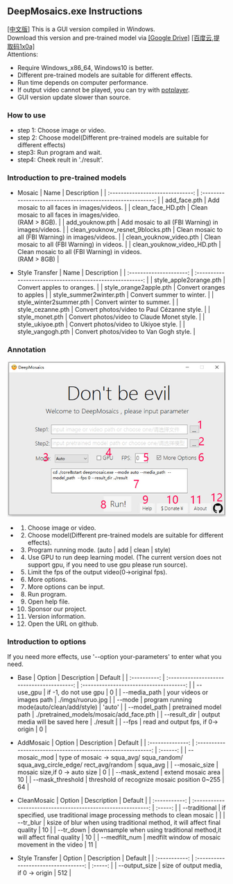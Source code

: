 ## DeepMosaics.exe  Instructions
[[中文版]](./exe_help_CN.md)
This is a GUI version compiled in Windows.<br>
Download this version and pre-trained model via [[Google Drive]](https://drive.google.com/open?id=1LTERcN33McoiztYEwBxMuRjjgxh4DEPs)  [[百度云,提取码1x0a]](https://pan.baidu.com/s/10rN3U3zd5TmfGpO_PEShqQ) <br>
Attentions:<br>

  - Require Windows_x86_64, Windows10 is better.<br>
  - Different pre-trained models are suitable for different effects.<br>
  - Run time depends on computer performance.<br>
  - If output video cannot be played, you can try with [potplayer](https://daumpotplayer.com/download/).<br>
  - GUI version update slower than source.<br>
### How to use
* step 1: Choose image or video.
* step 2: Choose model(Different pre-trained models are suitable for different effects)
* step3:  Run program and wait.
* step4:  Cheek reult in './result'.

### Introduction to pre-trained models
* Mosaic
|               Name               |                         Description                         |
| :------------------------------: | :---------------------------------------------------------: |
|           add_face.pth           |          Add mosaic to all faces in images/videos.          |
|        clean_face_HD.pth         | Clean mosaic to all faces in images/video.<br>(RAM > 8GB).  |
|         add_youknow.pth          |      Add mosaic to all (FBI Warning) in images/videos.      |
| clean_youknow_resnet_9blocks.pth |     Clean mosaic to all (FBI Warning) in images/videos.     |
|     clean_youknow_video.pth      |        Clean mosaic to all (FBI Warning) in videos.         |
|    clean_youknow_video_HD.pth    | Clean mosaic to all (FBI Warning) in videos.<br>(RAM > 8GB) |

*  Style Transfer
|          Name           |                        Description                        |
| :---------------------: | :-------------------------------------------------------: |
| style_apple2orange.pth  | Convert apples to oranges. |
| style_orange2apple.pth  | Convert oranges to apples |
| style_summer2winter.pth |     Convert summer to winter.     |
| style_winter2summer.pth | Convert winter to summer. |
|    style_cezanne.pth    |            Convert photos/video to Paul Cézanne style.            |
|     style_monet.pth     | Convert photos/video to Claude Monet style. |
|     style_ukiyoe.pth     | Convert photos/video to Ukiyoe style. |
|     style_vangogh.pth     | Convert photos/video to Van Gogh style. |
### Annotation
![image](../imgs/GUI_Instructions.jpg)<br>
* 1. Choose image or video.
* 2. Choose model(Different pre-trained models are suitable for different effects).
* 3. Program running mode.   (auto | add | clean | style)
* 4. Use GPU to run deep learning model. (The current version does not support gpu, if you need to use gpu please run source).
* 5. Limit the fps of the output video(0->original fps).
* 6. More options.
* 7. More options can be input.
* 8. Run program.
* 9. Open help file.
* 10.  Sponsor our project.
* 11.  Version information.
* 12. Open the URL on github.

### Introduction to options
If you need more effects,  use '--option your-parameters' to enter what you need.
* Base
|    Option    |                Description                 |                 Default                 |
| :----------: | :----------------------------------------: | :-------------------------------------: |
|  --use_gpu   |           if -1, do not use gpu            |                    0                    |
| --media_path |         your videos or images path         |            ./imgs/ruoruo.jpg            |
|    --mode    | program running mode(auto/clean/add/style) |                 'auto'                  |
| --model_path |           pretrained model path            | ./pretrained_models/mosaic/add_face.pth |
| --result_dir |      output media will be saved here       |                ./result                 |
|    --fps     |     read and output fps, if 0-> origin     |                    0                    |

* AddMosaic
|      Option      |                         Description                          | Default  |
| :--------------: | :----------------------------------------------------------: | :------: |
|   --mosaic_mod   | type of mosaic -> squa_avg/ squa_random/ squa_avg_circle_edge/ rect_avg/random | squa_avg |
|  --mosaic_size   |                mosaic size,if 0 -> auto size                 |    0     |
|  --mask_extend   |                      extend mosaic area                      |    10    |
| --mask_threshold |         threshold of recognize mosaic position 0~255         |    64    |

* CleanMosaic
|    Option     |                         Description                          | Default |
| :-----------: | :----------------------------------------------------------: | :-----: |
| --traditional | if specified, use traditional image processing methods to clean mosaic |         |
|   --tr_blur   | ksize of blur when using traditional method, it will affect final quality |   10    |
|   --tr_down   | downsample when using traditional method,it will affect final quality |   10    |
| --medfilt_num |        medfilt window of mosaic movement in the video        |   11    |

* Style Transfer
|    Option     |             Description              | Default |
| :-----------: | :----------------------------------: | :-----: |
| --output_size | size of output media, if 0 -> origin |   512   |